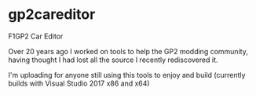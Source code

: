 # gp2careditor
F1GP2 Car Editor

Over 20 years ago I worked on tools to help the GP2 modding community, having thought I had lost all the source I recently rediscovered it.

I'm uploading for anyone still using this tools to enjoy and build (currently builds with Visual Studio 2017 x86 and x64)


